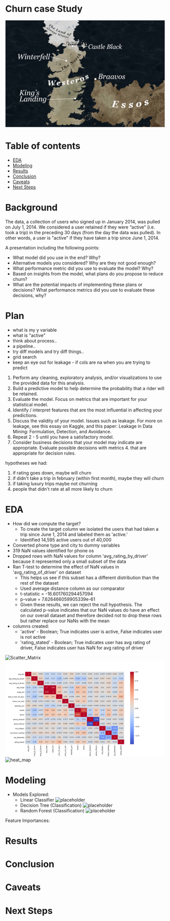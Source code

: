 # Churn case Study
![Banner](images/map.png)

# Table of contents

* [EDA](#EDA)
* [Modeling](#Modeling)
* [Results](#Results)
* [Conclusion](#Conclusion)
* [Caveats](#Caveats)
* [Next Steps](#Next-Steps)


# Background

The data, a collection of users who signed up in January 2014, was pulled on July 1, 2014. We considered a user retained if they were “active” (i.e. took a trip) in the preceding 30 days (from the day the data was pulled). In other words, a user is "active" if they have taken a trip since June 1, 2014.

A presentation including the following points:

* What model did you use in the end? Why?
* Alternative models you considered? Why are they not good enough?
* What performance metric did you use to evaluate the model? Why?
* Based on insights from the model, what plans do you propose to reduce churn?
* What are the potential impacts of implementing these plans or decisions? What performance metrics did you use to evaluate these decisions, why?

# Plan

* what is my y variable
* what is "active"
* think about process..
* a pipeline..
* try diff models and try diff things..
* grid search
* keep an eye out for leakage - if cols are na when you are trying to predict

1. Perform any cleaning, exploratory analysis, and/or visualizations to use the provided data for this analysis.
2. Build a predictive model to help determine the probability that a rider will be retained.
3. Evaluate the model. Focus on metrics that are important for your statistical model.
4. Identify / interpret features that are the most influential in affecting your predictions.
4. Discuss the validity of your model. Issues such as leakage. For more on leakage, see this essay on Kaggle, and this paper: Leakage in Data Mining: Formulation, Detection, and Avoidance.
4. Repeat 2 - 5 until you have a satisfactory model.
4. Consider business decisions that your model may indicate are appropriate. Evaluate possible decisions with metrics 4. that are appropriate for decision rules.

hypotheses we had:
1. if rating goes down, maybe will churn
2. if didn't take a trip in february (within first month), maybe they will churn
3. if taking luxury trips maybe not churning
4. people that didn't rate at all more likely to churn

# EDA

* How did we compute the target? 
    * To create the target column we isolated the users that had taken a trip since June 1, 2014 and labeled them as 'active.'
    * Identified 14,595 active users out of 40,000
* Converted phone type and city to dummy variables
* 319 NaN values identified for phone os
* Dropped rows with NaN values for column 'avg_rating_by_driver' because it represented only a small subset of the data
* Ran T-test to determine the effect of NaN values in 'avg_rating_of_driver' on dataset
    * This helps us see if this subset has a different distribution than the rest of the dataset
    * Used average distance column as our comparator
    * t-statistic = -16.601760294457094
    * p-value = 7.626466059905339e-61
    * Given these results, we can reject the null hypothesis. The calculated p-value indicates that our NaN values do have an effect on our overall dataset and therefore decided not to drop these rows but rather replace our NaNs with the mean
* columns created:
    * 'active' - Boolean; True indicates user is active, False indicates user is not active
    * 'rating_stated' - Boolean; True indicates user has avg rating of driver, False indicates user has NaN for avg rating of driver


![Scatter_Matrix](images/)
![correlation_matrix](images/correlationmatrix.png)
![heat_map](images/)


# Modeling
* Models Explored:
    * Linear Classifier
![placeholder](images/)
    * Decision Tree (Classification)
![placeholder](images/)
    * Random Forest (Classification)
![placeholder](images/)

Feature Importances:

# Results

# Conclusion

# Caveats

# Next Steps

